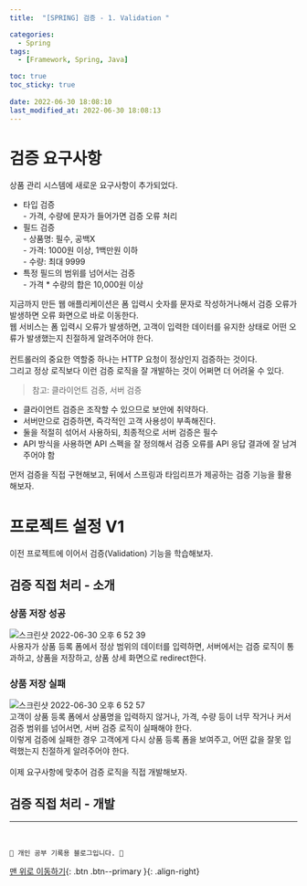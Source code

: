 ```yaml
---
title:  "[SPRING] 검증 - 1. Validation "

categories:
  - Spring
tags:
  - [Framework, Spring, Java]

toc: true
toc_sticky: true
 
date: 2022-06-30 18:08:10
last_modified_at: 2022-06-30 18:08:13
---
```


# 검증 요구사항
상품 관리 시스템에 새로운 요구사항이 추가되었다.

- 타입 검증<br>- 가격, 수량에 문자가 들어가면 검증 오류 처리 
- 필드 검증<br>- 상품명: 필수, 공백X<br>- 가격: 1000원 이상, 1백만원 이하 <br>- 수량: 최대 9999
- 특정 필드의 범위를 넘어서는 검증<br>- 가격 * 수량의 합은 10,000원 이상

지금까지 만든 웹 애플리케이션은 폼 입력시 숫자를 문자로 작성하거나해서 검증 오류가 발생하면 오류 화면으로 바로 이동한다. <br>
웹 서비스는 폼 입력시 오류가 발생하면, 고객이 입력한 데이터를 유지한 상태로 어떤 오류가 발생했는지 친절하게 알려주어야 한다.<br><br>
컨트롤러의 중요한 역할중 하나는 HTTP 요청이 정상인지 검증하는 것이다. <br>
그리고 정상 로직보다 이런 검증 로직을 잘 개발하는 것이 어쩌면 더 어려울 수 있다.

> 참고: 클라이언트 검증, 서버 검증<br>
- 클라이언트 검증은 조작할 수 있으므로 보안에 취약하다.
- 서버만으로 검증하면, 즉각적인 고객 사용성이 부족해진다.
- 둘을 적절히 섞어서 사용하되, 최종적으로 서버 검증은 필수
- API 방식을 사용하면 API 스펙을 잘 정의해서 검증 오류를 API 응답 결과에 잘 남겨주어야 함

먼저 검증을 직접 구현해보고, 뒤에서 스프링과 타임리프가 제공하는 검증 기능을 활용해보자.

# 프로젝트 설정 V1
이전 프로젝트에 이어서 검증(Validation) 기능을 학습해보자.
## 검증 직접 처리 - 소개
### 상품 저장 성공
![스크린샷 2022-06-30 오후 6 52 39](https://user-images.githubusercontent.com/59405576/176648413-f8df184e-2d92-499d-a348-04e281de5bd3.png)<br>
사용자가 상품 등록 폼에서 정상 범위의 데이터를 입력하면, 서버에서는 검증 로직이 통과하고, 상품을 저장하고, 상품 상세 화면으로 redirect한다.

### 상품 저장 실패
![스크린샷 2022-06-30 오후 6 52 57](https://user-images.githubusercontent.com/59405576/176648495-376e8b8f-1fc6-489d-bad1-6ca0b4537e87.png)<br>
고객이 상품 등록 폼에서 상품명을 입력하지 않거나, 가격, 수량 등이 너무 작거나 커서 검증 범위를 넘어서면, 서버 검증 로직이 실패해야 한다. <br>
이렇게 검증에 실패한 경우 고객에게 다시 상품 등록 폼을 보여주고, 어떤 값을 잘못 입력했는지 친절하게 알려주어야 한다.<br><br>
이제 요구사항에 맞추어 검증 로직을 직접 개발해보자.

## 검증 직접 처리 - 개발








***
<br>

    💛 개인 공부 기록용 블로그입니다. 👻

[맨 위로 이동하기](#){: .btn .btn--primary }{: .align-right}